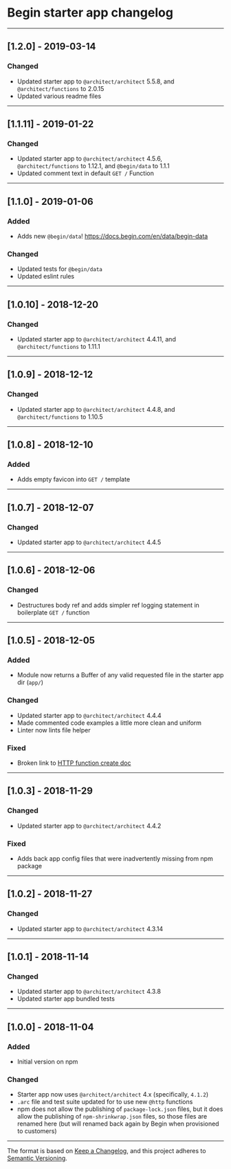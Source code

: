 # Begin starter app changelog

---

## [1.2.0] - 2019-03-14

### Changed

- Updated starter app to `@architect/architect` 5.5.8, and `@architect/functions` to 2.0.15
- Updated various readme files

---

## [1.1.11] - 2019-01-22

### Changed

- Updated starter app to `@architect/architect` 4.5.6, `@architect/functions` to 1.12.1, and `@begin/data` to 1.1.1
- Updated comment text in default `GET /` Function

---

## [1.1.0] - 2019-01-06

### Added

- Adds new `@begin/data`! https://docs.begin.com/en/data/begin-data

### Changed

- Updated tests for `@begin/data`
- Updated eslint rules

---

## [1.0.10] - 2018-12-20

### Changed

- Updated starter app to `@architect/architect` 4.4.11, and `@architect/functions` to 1.11.1

---

## [1.0.9] - 2018-12-12

### Changed

- Updated starter app to `@architect/architect` 4.4.8, and `@architect/functions` to 1.10.5

---

## [1.0.8] - 2018-12-10

### Added

- Adds empty favicon into `GET /` template

---

## [1.0.7] - 2018-12-07

### Changed

- Updated starter app to `@architect/architect` 4.4.5

---

## [1.0.6] - 2018-12-06

### Changed

- Destructures body ref and adds simpler ref logging statement in boilerplate `GET /` function

---

## [1.0.5] - 2018-12-05

### Added

- Module now returns a Buffer of any valid requested file in the starter app dir (`app/`)


### Changed

- Updated starter app to `@architect/architect` 4.4.4
- Made commented code examples a little more clean and uniform
- Linter now lints file helper


### Fixed

- Broken link to [HTTP function create doc](https://docs.begin.com/en/functions/http/)

---

## [1.0.3] - 2018-11-29

### Changed

- Updated starter app to `@architect/architect` 4.4.2


### Fixed

- Adds back app config files that were inadvertently missing from npm package

---

## [1.0.2] - 2018-11-27

### Changed

- Updated starter app to `@architect/architect` 4.3.14

---

## [1.0.1] - 2018-11-14

### Changed

- Updated starter app to `@architect/architect` 4.3.8
- Updated starter app bundled tests

---

## [1.0.0] - 2018-11-04

### Added

- Initial version on npm


### Changed

- Starter app now uses `@architect/architect` 4.x (specifically, `4.1.2`)
- `.arc` file and test suite updated for to use new `@http` functions
- npm does not allow the publishing of `package-lock.json` files, but it does allow the publishing of `npm-shrinkwrap.json` files, so those files are renamed here (but will renamed back again by Begin when provisioned to customers)

---

The format is based on [Keep a Changelog](https://keepachangelog.com/en/1.0.0/), and this project adheres to [Semantic Versioning](https://semver.org/spec/v2.0.0.html).